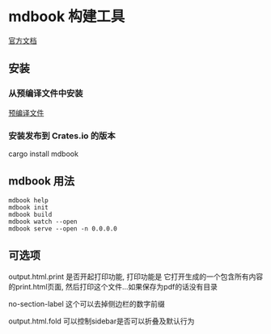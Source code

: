 # mdbook 构建工具

[官方文档](https://rust-lang.github.io/mdBook/index.html)

## 安装

### 从预编译文件中安装

[预编译文件](https://github.com/rust-lang/mdBook/releases)

### 安装发布到 Crates.io 的版本

cargo install mdbook

## mdbook 用法

    mdbook help
    mdbook init
    mdbook build
    mdbook watch --open
    mdbook serve --open -n 0.0.0.0

## 可选项

output.html.print 是否开起打印功能, 打印功能是 它打开生成的一个包含所有内容的print.html页面, 然后打印这个文件...如果保存为pdf的话没有目录

no-section-label 这个可以去掉侧边栏的数字前缀

output.html.fold 可以控制sidebar是否可以折叠及默认行为
